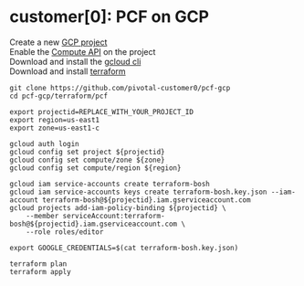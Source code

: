 # customer[0]: PCF on GCP

Create a new [GCP project](https://console.cloud.google.com/iam-admin/projects)  
Enable the [Compute API](https://console.cloud.google.com/apis/api/compute_component) on the project  
Download and install the [gcloud cli](https://cloud.google.com/sdk/docs/quickstarts)  
Download and install [terraform](https://www.terraform.io/downloads.html)  

```
git clone https://github.com/pivotal-customer0/pcf-gcp
cd pcf-gcp/terraform/pcf

export projectid=REPLACE_WITH_YOUR_PROJECT_ID
export region=us-east1
export zone=us-east1-c

gcloud auth login
gcloud config set project ${projectid}
gcloud config set compute/zone ${zone}
gcloud config set compute/region ${region}

gcloud iam service-accounts create terraform-bosh
gcloud iam service-accounts keys create terraform-bosh.key.json --iam-account terraform-bosh@${projectid}.iam.gserviceaccount.com
gcloud projects add-iam-policy-binding ${projectid} \
    --member serviceAccount:terraform-bosh@${projectid}.iam.gserviceaccount.com \
    --role roles/editor
    
export GOOGLE_CREDENTIALS=$(cat terraform-bosh.key.json)

terraform plan
terraform apply
```
